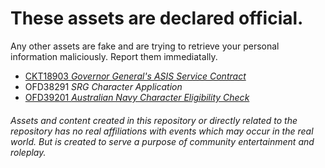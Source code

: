# These assets are declared official. 
Any other assets are fake and are trying to retrieve your personal information maliciously. Report them immediatally.

* [CKT18903 _Governor General's ASIS Service Contract_](https://goo.gl/forms/yope6R7JHQyVfNr42)
* OFD38291 _SRG Character Application_
* [OFD39201 _Australian Navy Character Eligibility Check_](https://docs.google.com/forms/d/e/1FAIpQLSd26fCX96xIfJGQxn2MgX0JUejcUfZ9maf2ACpE6TSkUGa01w/viewform)


###### Assets and content created in this repository or directly related to the repository has no real affiliations with events which may occur in the real world. But is created to serve a purpose of community entertainment and roleplay.
